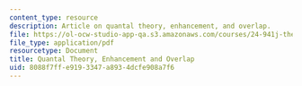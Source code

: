 ```yaml
---
content_type: resource
description: Article on quantal theory, enhancement, and overlap.
file: https://ol-ocw-studio-app-qa.s3.amazonaws.com/courses/24-941j-the-lexicon-and-its-features-spring-2007/8088f7ffe9193347a8934dcfe908a7f6_stevens_keyser07.pdf
file_type: application/pdf
resourcetype: Document
title: Quantal Theory, Enhancement and Overlap
uid: 8088f7ff-e919-3347-a893-4dcfe908a7f6
---
```

